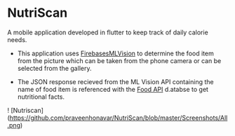 # NutriScan


A mobile application developed in flutter to keep track of daily calorie needs.

- This application uses [FirebasesMLVision](https://firebase.google.com/docs/ml-kit) to determine the food item from the picture which can be taken from the phone camera or can be selected from the gallery.

- The JSON response recieved from the ML Vision API containing the name of food item is referenced with the [Food API](https://api.nal.usda.gov/fdc) d.atabse to get nutritional facts.


! [Nutriscan]
(https://github.com/praveenhonavar/NutriScan/blob/master/Screenshots/All.png)